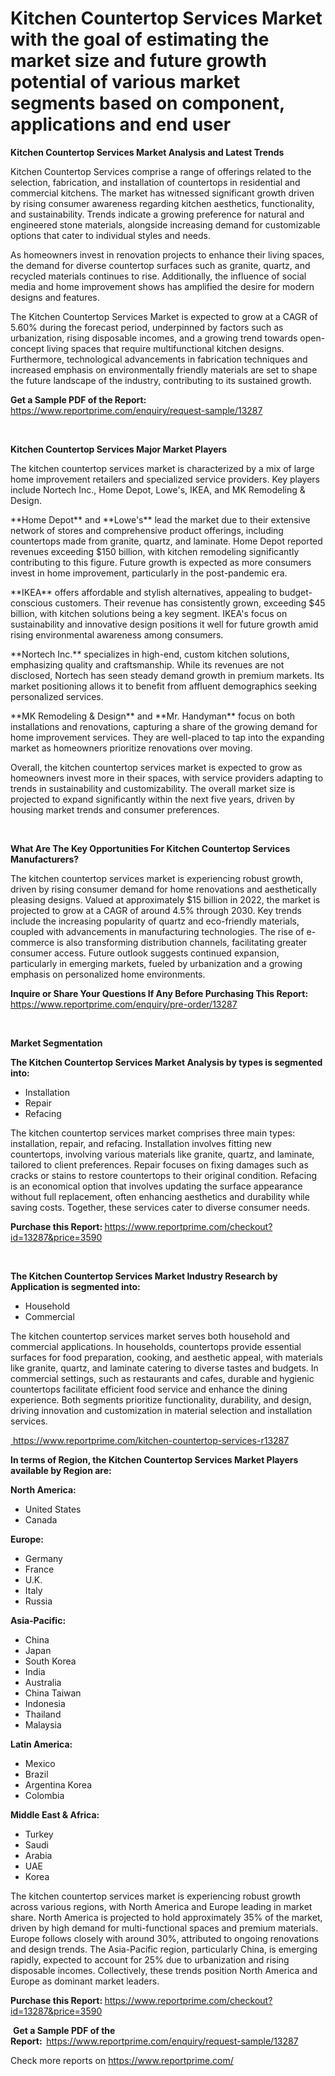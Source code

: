 <p><h1>Kitchen Countertop Services Market with the goal of estimating the market size and future growth potential of various market segments based on component, applications and end user</h1></p><p><strong>Kitchen Countertop Services Market Analysis and Latest Trends</strong></p>
<p><p>Kitchen Countertop Services comprise a range of offerings related to the selection, fabrication, and installation of countertops in residential and commercial kitchens. The market has witnessed significant growth driven by rising consumer awareness regarding kitchen aesthetics, functionality, and sustainability. Trends indicate a growing preference for natural and engineered stone materials, alongside increasing demand for customizable options that cater to individual styles and needs.</p><p>As homeowners invest in renovation projects to enhance their living spaces, the demand for diverse countertop surfaces such as granite, quartz, and recycled materials continues to rise. Additionally, the influence of social media and home improvement shows has amplified the desire for modern designs and features. </p><p>The Kitchen Countertop Services Market is expected to grow at a CAGR of 5.60% during the forecast period, underpinned by factors such as urbanization, rising disposable incomes, and a growing trend towards open-concept living spaces that require multifunctional kitchen designs. Furthermore, technological advancements in fabrication techniques and increased emphasis on environmentally friendly materials are set to shape the future landscape of the industry, contributing to its sustained growth.</p></p>
<p><strong>Get a Sample PDF of the Report:&nbsp;</strong> <a href="https://www.reportprime.com/enquiry/request-sample/13287?utm_campaign=2724&utm_medium=2&utm_source=Github&utm_content=ia&utm_term=20032025&utm_id=kitchen-countertop-services">https://www.reportprime.com/enquiry/request-sample/13287</a></p>
<p>&nbsp;</p>
<p><strong>Kitchen Countertop Services Major Market Players</strong></p>
<p><p>The kitchen countertop services market is characterized by a mix of large home improvement retailers and specialized service providers. Key players include Nortech Inc., Home Depot, Lowe's, IKEA, and MK Remodeling & Design. </p><p>**Home Depot** and **Lowe's** lead the market due to their extensive network of stores and comprehensive product offerings, including countertops made from granite, quartz, and laminate. Home Depot reported revenues exceeding $150 billion, with kitchen remodeling significantly contributing to this figure. Future growth is expected as more consumers invest in home improvement, particularly in the post-pandemic era.</p><p>**IKEA** offers affordable and stylish alternatives, appealing to budget-conscious customers. Their revenue has consistently grown, exceeding $45 billion, with kitchen solutions being a key segment. IKEA's focus on sustainability and innovative design positions it well for future growth amid rising environmental awareness among consumers.</p><p>**Nortech Inc.** specializes in high-end, custom kitchen solutions, emphasizing quality and craftsmanship. While its revenues are not disclosed, Nortech has seen steady demand growth in premium markets. Its market positioning allows it to benefit from affluent demographics seeking personalized services.</p><p>**MK Remodeling & Design** and **Mr. Handyman** focus on both installations and renovations, capturing a share of the growing demand for home improvement services. They are well-placed to tap into the expanding market as homeowners prioritize renovations over moving.</p><p>Overall, the kitchen countertop services market is expected to grow as homeowners invest more in their spaces, with service providers adapting to trends in sustainability and customizability. The overall market size is projected to expand significantly within the next five years, driven by housing market trends and consumer preferences.</p></p>
<p>&nbsp;</p>
<p><strong>What Are The Key Opportunities For Kitchen Countertop Services Manufacturers?</strong></p>
<p><p>The kitchen countertop services market is experiencing robust growth, driven by rising consumer demand for home renovations and aesthetically pleasing designs. Valued at approximately $15 billion in 2022, the market is projected to grow at a CAGR of around 4.5% through 2030. Key trends include the increasing popularity of quartz and eco-friendly materials, coupled with advancements in manufacturing technologies. The rise of e-commerce is also transforming distribution channels, facilitating greater consumer access. Future outlook suggests continued expansion, particularly in emerging markets, fueled by urbanization and a growing emphasis on personalized home environments.</p></p>
<p><strong>Inquire or Share Your Questions If Any Before Purchasing This Report:</strong> <a href="https://www.reportprime.com/enquiry/pre-order/13287?utm_campaign=2724&utm_medium=2&utm_source=Github&utm_content=ia&utm_term=20032025&utm_id=kitchen-countertop-services">https://www.reportprime.com/enquiry/pre-order/13287</a></p>
<p>&nbsp;</p>
<p><strong>Market Segmentation</strong></p>
<p><strong>The Kitchen Countertop Services Market Analysis by types is segmented into:</strong></p>
<p><ul><li>Installation</li><li>Repair</li><li>Refacing</li></ul></p>
<p><p>The kitchen countertop services market comprises three main types: installation, repair, and refacing. Installation involves fitting new countertops, involving various materials like granite, quartz, and laminate, tailored to client preferences. Repair focuses on fixing damages such as cracks or stains to restore countertops to their original condition. Refacing is an economical option that involves updating the surface appearance without full replacement, often enhancing aesthetics and durability while saving costs. Together, these services cater to diverse consumer needs.</p></p>
<p><strong>Purchase this Report:&nbsp;</strong><a href="https://www.reportprime.com/checkout?id=13287&price=3590&utm_campaign=2724&utm_medium=2&utm_source=Github&utm_content=ia&utm_term=20032025&utm_id=kitchen-countertop-services">https://www.reportprime.com/checkout?id=13287&price=3590</a></p>
<p>&nbsp;</p>
<p><strong>The Kitchen Countertop Services Market Industry Research by Application is segmented into:</strong></p>
<p><ul><li>Household</li><li>Commercial</li></ul></p>
<p><p>The kitchen countertop services market serves both household and commercial applications. In households, countertops provide essential surfaces for food preparation, cooking, and aesthetic appeal, with materials like granite, quartz, and laminate catering to diverse tastes and budgets. In commercial settings, such as restaurants and cafes, durable and hygienic countertops facilitate efficient food service and enhance the dining experience. Both segments prioritize functionality, durability, and design, driving innovation and customization in material selection and installation services.</p></p>
<p><a href="https://www.reportprime.com/kitchen-countertop-services-r13287?utm_campaign=2724&utm_medium=2&utm_source=Github&utm_content=ia&utm_term=20032025&utm_id=kitchen-countertop-services">&nbsp;https://www.reportprime.com/kitchen-countertop-services-r13287</a></p>
<p><strong>In terms of Region, the Kitchen Countertop Services Market Players available by Region are:</strong></p>
<p>
    <p> <strong> North America: </strong>
        <ul>
            <li>United States</li>
            <li>Canada</li>
        </ul>
        </p> 
    <p> <strong> Europe: </strong>
        <ul>
            <li>Germany</li>
            <li>France</li>
            <li>U.K.</li>
            <li>Italy</li>
            <li>Russia</li>
        </ul>
        </p> 
    <p> <strong> Asia-Pacific: </strong>
        <ul>
            <li>China</li>
            <li>Japan</li>
            <li>South Korea</li>
            <li>India</li>
            <li>Australia</li>
            <li>China Taiwan</li>
            <li>Indonesia</li>
            <li>Thailand</li>
            <li>Malaysia</li>
        </ul>
        </p> 
    <p> <strong> Latin America: </strong>
        <ul>
            <li>Mexico</li>
            <li>Brazil</li>
            <li>Argentina Korea</li>
            <li>Colombia</li>
        </ul>
        </p> 
    <p> <strong> Middle East & Africa: </strong>
        <ul>
            <li>Turkey</li>
            <li>Saudi</li>
            <li>Arabia</li>
            <li>UAE</li>
            <li>Korea</li>
        </ul>
    </p>
    </p>
<p><p>The kitchen countertop services market is experiencing robust growth across various regions, with North America and Europe leading in market share. North America is projected to hold approximately 35% of the market, driven by high demand for multi-functional spaces and premium materials. Europe follows closely with around 30%, attributed to ongoing renovations and design trends. The Asia-Pacific region, particularly China, is emerging rapidly, expected to account for 25% due to urbanization and rising disposable incomes. Collectively, these trends position North America and Europe as dominant market leaders.</p></p>
<p><strong>Purchase this Report: </strong><a href="https://www.reportprime.com/checkout?id=13287&price=3590&utm_campaign=2724&utm_medium=2&utm_source=Github&utm_content=ia&utm_term=20032025&utm_id=kitchen-countertop-services">https://www.reportprime.com/checkout?id=13287&price=3590</a></p>
<p>&nbsp;<strong>Get a Sample PDF of the Report:&nbsp;&nbsp;</strong><a href="https://www.reportprime.com/enquiry/request-sample/13287?utm_campaign=2724&utm_medium=2&utm_source=Github&utm_content=ia&utm_term=20032025&utm_id=kitchen-countertop-services">https://www.reportprime.com/enquiry/request-sample/13287</a></p>
<p><strong></strong></p>
<p>Check more reports on <a href="https://www.reportprime.com/?utm_campaign=2724&utm_medium=2&utm_source=Github&utm_content=ia&utm_term=20032025&utm_id=kitchen-countertop-services">https://www.reportprime.com/</a></p>